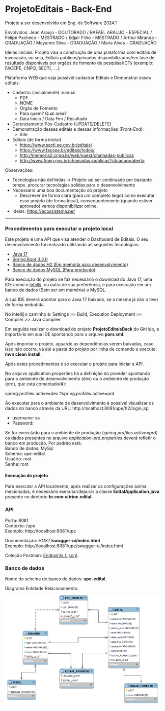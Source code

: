 # ProjetoEditais - Back-End

Projeto a ser desenvolvido em Eng. de Software 2024.1

Envolvidos: Jean Araujo - DOUTORADO / RAFAEL ARAUJO - ESPECIAL / Felipe Pacheco - MESTRADO / Edjair Filho - MESTRADO / Arthur Miranda - GRADUAÇÃO / Mayanne Silva - GRADUAÇÃO / Maria Alves - GRADUAÇÃO

Ideias Iniciais:
Projeto visa a construção de uma plataforma com editais de invocação, ou seja, Editais publicos/privados disponibilizados/em fase de resultado disponiveis por orgãos de fomento de pesquisa/ICTs (exemplo: FACEPE, CNPQ, SECTI, ....) 

Plataforma WEB que seja possivel cadastrar Editais e Demonstrar esses editais:
  - Cadastro (inicialmente) manual:
      - PDF
      - NOME
      - Orgão de Fomento
      - Para quem? Qual area?
      - Data Inicio / Data Fim / Resultado
  - Gerenciamento Pós-Cadastro (UPDATE/DELETE)
  - Demonstração desses editais e dessas informações (Front-End):
      - Site
  - Editais (de forma inicial)
    - https://www.secti.pe.gov.br/editais/
    - https://www.facepe.br/editais/todos/
    - http://memoria2.cnpq.br/web/guest/chamadas-publicas
    - http://www.finep.gov.br/chamadas-publicas?situacao=aberta
   
Observações:
  - Tecnologias não definidas -> Projeto vai ser continuado por bastante tempo, procurar tecnologias solidas para o desenvolvimento
  - Necessario uma boa documentação do projeto
      - Descrever de forma clara (para um completo leigo) como executar esse projeto (de forma local), consequentemente (quando estiver aprovado) vamos disponibilizar online.
  - Ideias: https://ecossistema.pe/

-----------
### Procedimentos para executar o projeto local

Este projeto é uma API que visa atender o Dashboard de Editais. O seu desenvolvimento foi realizado utilizando as seguintes tecnologias:

- [Java 17](https://www.oracle.com/java/technologies/javase/jdk17-archive-downloads.html)
- [Spring Boot 3.3.0](https://spring.io/projects/spring-boot) 
- [Banco de dados H2 (Em memória para desenvolvimento)](https://www.h2database.com/html/main.html)
- [Banco de dados MySQL (Para produção)](https://dev.mysql.com/downloads/mysql/)

Para execução do projeto se faz necessário o download do Java 17, uma IDE como o [Intellij](https://www.jetbrains.com/idea/download/other.html), ou outra de sua preferência, e para execução em um banco de dados (Sem ser em memória) o MySQL.

A sua IDE deverá apontar para o Java 17 baixado, se a mesma já não o tiver de forma embutida.

No intellij o caminho é: Settings >> Build, Execution Deployment >> Compiler >> Java Compiler

Em seguida realizar o download do projeto **ProjetoEditaisBack** do GitHub, e importá-lo em sua IDE apontando para o arquivo **pom.xml**.

Após importar o projeto, aguarde as dependências serem baixadas, caso isso não ocorra, vá até a pasta do projeto por linha de comando e execute: **mvn clean install**.

Após estes procedimentos é só executar o projeto para iniciar a API.

No arquivo application.properties há a definição do provider apontando para o ambiente de desenvolvimento (dev) ou o ambiente de produção (prd), que está comentado(#):

spring.profiles.active=dev
#spring.profiles.active=prd

Ao executar para o ambiente de desenvolvimento é possível visualizar os dados do banco através da URL: http://localhost:8081/upe/h2/login.jsp
- username: sa
- Password: **<VAZIO>**

Se for executado para o ambiente de produção (_spring.profiles.active=prd_) os dados presentes no arquivo _application-prd.properties_ deverá refletir o banco em produção.
Por padrão está: \
Bando de dados: MySql \
Schema: upe-edital \
Usuário: root \
Senha: root

#### Execução do projeto

Para executar a API localmente, após realizar as configurações acima mecionadas, é necessário executar/depurar a classe **EditalApplication.java** presente no diretório **br.com.vitrine.edital**.

### API

Porta: 8081 \
Contexto: /upe \
Exemplo: http://localhost:8081/upe

Documentação: _HOST_/**swagger-ui/index.html** \
Exemplo: http://localhost:8081/upe/swagger-ui/index.html

Coleção Postman: [Endpoints (.json)](src/main/resources/collections_endpoints/UPE-Edital_v4.postman_collection.json).

### Banco de dados

Nome do schema do banco de dados: **upe-edital**.

Diagrama Entidade Relacionamento:

<img src="src/main/resources/db/DER_v2.png" alt="Modelo DER">
